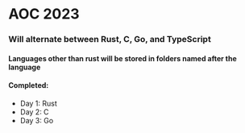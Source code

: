 <h1>
  AOC 2023
</h1>

<h3>Will alternate between Rust, C, Go, and TypeScript</h3>
<h4>Languages other than rust will be stored in folders named after the language</h4>
<h4>Completed:</h4>
<ul>
  <li>Day 1: Rust</li>
  <li>Day 2: C</li>
  <li>Day 3: Go</li>
</ul>
  

